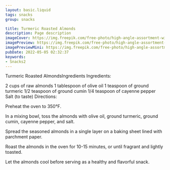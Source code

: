 ```yaml
---
layout: basic.liquid
tags: snacks
group: snacks

title: Turmeric Roasted Almonds
description: Page description
imageCover: https://img.freepik.com/free-photo/high-angle-assortment-with-almonds-soup-pumpkin_23-2148234338.jpg?w=360&t=st=1677101220~exp=1677101820~hmac=591733e20c895b1f021142db1ba5f6dd0e9a2f47231c90eb7b6cce492d550d84
imagePreview: https://img.freepik.com/free-photo/high-angle-assortment-with-almonds-soup-pumpkin_23-2148234338.jpg?w=360&t=st=1677101220~exp=1677101820~hmac=591733e20c895b1f021142db1ba5f6dd0e9a2f47231c90eb7b6cce492d550d84
imagePreviewMini: https://img.freepik.com/free-photo/high-angle-assortment-with-almonds-soup-pumpkin_23-2148234338.jpg?w=360&t=st=1677101220~exp=1677101820~hmac=591733e20c895b1f021142db1ba5f6dd0e9a2f47231c90eb7b6cce492d550d84
pubDate: 2022-05-05 02:32:37
keywords:
- Snacks2
---
```


Turmeric Roasted AlmondsIngredients
Ingredients:

2 cups of raw almonds
1 tablespoon of olive oil
1 teaspoon of ground turmeric
1/2 teaspoon of ground cumin
1/4 teaspoon of cayenne pepper
Salt (to taste)
Directions:

Preheat the oven to 350°F.

In a mixing bowl, toss the almonds with olive oil, ground turmeric, ground cumin, cayenne pepper, and salt.

Spread the seasoned almonds in a single layer on a baking sheet lined with parchment paper.

Roast the almonds in the oven for 10-15 minutes, or until fragrant and lightly toasted.

Let the almonds cool before serving as a healthy and flavorful snack.

